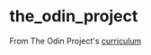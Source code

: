 # the_odin_project
From The Odin Project's [curriculum](http://www.theodinproject.com/courses/web-development-101/lessons/html-css)
